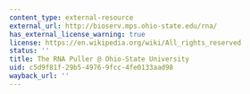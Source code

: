 ```yaml
---
content_type: external-resource
external_url: http://bioserv.mps.ohio-state.edu/rna/
has_external_license_warning: true
license: https://en.wikipedia.org/wiki/All_rights_reserved
status: ''
title: The RNA Puller @ Ohio-State University
uid: c5d9f81f-29b5-4976-9fcc-4fe0133aad98
wayback_url: ''
---
```

